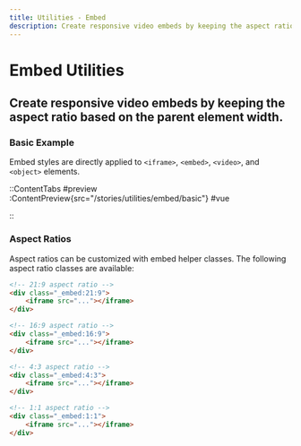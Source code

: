 ```yaml
---
title: Utilities - Embed
description: Create responsive video embeds by keeping the aspect ratio based on the parent element width. 
---
```


# Embed Utilities
## Create responsive video embeds by keeping the aspect ratio based on the parent element width. 

### Basic Example
Embed styles are directly applied to `<iframe>`, `<embed>`, `<video>`, and `<object>` elements.

::ContentTabs
#preview
:ContentPreview{src="/stories/utilities/embed/basic"}
#vue
<!-- Autodocs{src="@inkline/inkline/stories/utilities/embed/basic.raw.vue" lang="vue"} -->
::


### Aspect Ratios
Aspect ratios can be customized with embed helper classes. The following aspect ratio classes are available:

~~~html
<!-- 21:9 aspect ratio -->
<div class="_embed:21:9">
    <iframe src="..."></iframe>
</div>
~~~

~~~html
<!-- 16:9 aspect ratio -->
<div class="_embed:16:9">
    <iframe src="..."></iframe>
</div>
~~~

~~~html
<!-- 4:3 aspect ratio -->
<div class="_embed:4:3">
    <iframe src="..."></iframe>
</div>
~~~

~~~html
<!-- 1:1 aspect ratio -->
<div class="_embed:1:1">
    <iframe src="..."></iframe>
</div>
~~~
